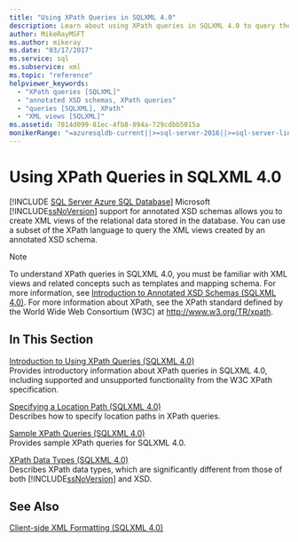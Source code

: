 ```yaml
---
title: "Using XPath Queries in SQLXML 4.0"
description: Learn about using XPath queries in SQLXML 4.0 to query the XML views created by an annotated XSD schema.
author: MikeRayMSFT
ms.author: mikeray
ms.date: "03/17/2017"
ms.service: sql
ms.subservice: xml
ms.topic: "reference"
helpviewer_keywords:
  - "XPath queries [SQLXML]"
  - "annotated XSD schemas, XPath queries"
  - "queries [SQLXML], XPath"
  - "XML views [SQLXML]"
ms.assetid: 7814d099-81ec-4fb8-894a-729cdbb5015a
monikerRange: "=azuresqldb-current||>=sql-server-2016||>=sql-server-linux-2017||=azuresqldb-mi-current"
---
```

# Using XPath Queries in SQLXML 4.0
[!INCLUDE [SQL Server Azure SQL Database](../../includes/applies-to-version/sql-asdb.md)]
  Microsoft [!INCLUDE[ssNoVersion](../../includes/ssnoversion-md.md)] support for annotated XSD schemas allows you to create XML views of the relational data stored in the database. You can use a subset of the XPath language to query the XML views created by an annotated XSD schema.  
  
> [!NOTE]  
>  To understand XPath queries in SQLXML 4.0, you must be familiar with XML views and related concepts such as templates and mapping schema. For more information, see [Introduction to Annotated XSD Schemas &#40;SQLXML 4.0&#41;](../../relational-databases/sqlxml/annotated-xsd-schemas/introduction-to-annotated-xsd-schemas-sqlxml-4-0.md). For more information about XPath, see the XPath standard defined by the World Wide Web Consortium (W3C) at http://www.w3.org/TR/xpath.  
  
## In This Section  
 [Introduction to Using XPath Queries &#40;SQLXML 4.0&#41;](../../relational-databases/sqlxml-annotated-xsd-schemas-xpath-queries/introduction-to-using-xpath-queries-sqlxml-4-0.md)  
 Provides introductory information about XPath queries in SQLXML 4.0, including supported and unsupported functionality from the W3C XPath specification.  
  
 [Specifying a Location Path &#40;SQLXML 4.0&#41;](../../relational-databases/sqlxml-annotated-xsd-schemas-xpath-queries/location-path/specifying-a-location-path-sqlxml-4-0.md)  
 Describes how to specify location paths in XPath queries.  
  
 [Sample XPath Queries &#40;SQLXML 4.0&#41;](../../relational-databases/sqlxml-annotated-xsd-schemas-xpath-queries/samples/sample-xpath-queries-sqlxml-4-0.md)  
 Provides sample XPath queries for SQLXML 4.0.  
  
 [XPath Data Types &#40;SQLXML 4.0&#41;](../../relational-databases/sqlxml-annotated-xsd-schemas-xpath-queries/xpath-data-types-sqlxml-4-0.md)  
 Describes XPath data types, which are significantly different from those of both [!INCLUDE[ssNoVersion](../../includes/ssnoversion-md.md)] and XSD.  
  
## See Also  
 [Client-side XML Formatting &#40;SQLXML 4.0&#41;](../../relational-databases/sqlxml/formatting/client-side-xml-formatting-sqlxml-4-0.md)  
  
  
